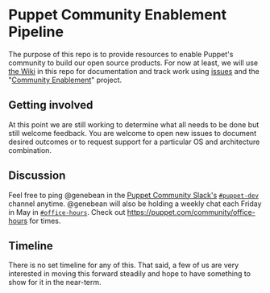# Puppet Community Enablement Pipeline

The purpose of this repo is to provide resources to enable Puppet's community
to build our open source products. For now at least, we will use
[the Wiki](https://github.com/puppetlabs/community-enablement-pipeline/wiki)
in this repo for documentation and track work using
[issues](https://github.com/puppetlabs/community-enablement-pipeline/issues)
and the
"[Community Enablement](https://github.com/puppetlabs/community-enablement-pipeline/projects/1)"
project.

## Getting involved

At this point we are still working to determine what all needs to be done but
still welcome feedback. You are welcome to open new issues to document
desired outcomes or to request support for a particular OS and architecture
combination.

## Discussion

Feel free to ping @genebean in the
[Puppet Community Slack's](http://slack.puppet.com)
[`#puppet-dev`](http://puppetcommunity.slack.com/app_redirect?channel=puppet-dev)
channel anytime. @genebean will also be holding a weekly chat each Friday in May in
[`#office-hours`](http://puppetcommunity.slack.com/app_redirect?channel=office-hours).
Check out https://puppet.com/community/office-hours for times.

## Timeline

There is no set timeline for any of this. That said, a few of us are very
interested in moving this forward steadily and hope to have something to show
for it in the near-term.
